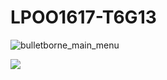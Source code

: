 # LPOO1617-T6G13

![bulletborne_main_menu](https://cloud.githubusercontent.com/assets/25772341/25525924/2bd058c4-2c09-11e7-96b0-4851bfcd485d.png)

![](https://cloud.githubusercontent.com/assets/25772341/25525920/2b9fccb8-2c09-11e7-81a3-df8be0aa779b.png)

